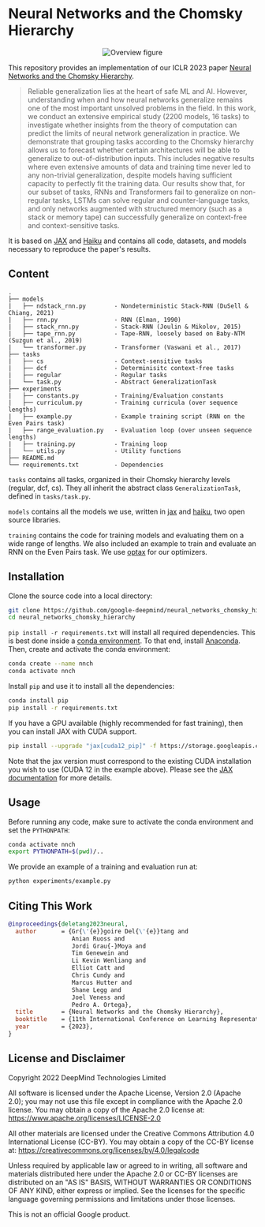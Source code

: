 # Neural Networks and the Chomsky Hierarchy

<p align="center">
  <img src="https://raw.githubusercontent.com/google-deepmind/neural_networks_chomsky_hierarchy/master/chomsky.svg" alt="Overview figure"/>
</p>

This repository provides an implementation of our ICLR 2023 paper [Neural Networks and the Chomsky Hierarchy](https://arxiv.org/abs/2207.02098).

> Reliable generalization lies at the heart of safe ML and AI.
However, understanding when and how neural networks generalize remains one of the most important unsolved problems in the field.
In this work, we conduct an extensive empirical study (2200 models, 16 tasks) to investigate whether insights from the theory of computation can predict the limits of neural network generalization in practice.
We demonstrate that grouping tasks according to the Chomsky hierarchy allows us to forecast whether certain architectures will be able to generalize to out-of-distribution inputs.
This includes negative results where even extensive amounts of data and training time never led to any non-trivial generalization, despite models having sufficient capacity to perfectly fit the training data.
Our results show that, for our subset of tasks, RNNs and Transformers fail to generalize on non-regular tasks, LSTMs can solve regular and counter-language tasks, and only networks augmented with structured memory (such as a stack or memory tape) can successfully generalize on context-free and context-sensitive tasks.

It is based on [JAX](https://jax.readthedocs.io) and [Haiku](https://dm-haiku.readthedocs.io) and contains all code, datasets, and models necessary to reproduce the paper's results. 


## Content

```
.
├── models
|   ├── ndstack_rnn.py        - Nondeterministic Stack-RNN (DuSell & Chiang, 2021)
|   ├── rnn.py                - RNN (Elman, 1990)
|   ├── stack_rnn.py          - Stack-RNN (Joulin & Mikolov, 2015)
|   ├── tape_rnn.py           - Tape-RNN, loosely based on Baby-NTM (Suzgun et al., 2019) 
|   └── transformer.py        - Transformer (Vaswani et al., 2017)
├── tasks
|   ├── cs                    - Context-sensitive tasks
|   ├── dcf                   - Determinisitc context-free tasks
|   ├── regular               - Regular tasks
|   └── task.py               - Abstract GeneralizationTask
├── experiments
|   ├── constants.py          - Training/Evaluation constants
|   ├── curriculum.py         - Training curricula (over sequence lengths)
|   ├── example.py            - Example training script (RNN on the Even Pairs task)
|   ├── range_evaluation.py   - Evaluation loop (over unseen sequence lengths)
|   ├── training.py           - Training loop
|   └── utils.py              - Utility functions
├── README.md
└── requirements.txt          - Dependencies
```

`tasks` contains all tasks, organized in their Chomsky hierarchy levels (regular, dcf, cs).
They all inherit the abstract class `GeneralizationTask`, defined in `tasks/task.py`.

`models` contains all the models we use, written in [jax](https://github.com/google/jax) and [haiku](https://github.com/deepmind/dm-haiku), two open source libraries.

`training` contains the code for training models and evaluating them on a wide range of lengths.
We also included an example to train and evaluate an RNN on the Even Pairs task.
We use [optax](https://github.com/deepmind/optax) for our optimizers.


## Installation

Clone the source code into a local directory:
```bash
git clone https://github.com/google-deepmind/neural_networks_chomsky_hierarchy.git
cd neural_networks_chomsky_hierarchy
```

`pip install -r requirements.txt` will install all required dependencies.
This is best done inside a [conda environment](https://www.anaconda.com/).
To that end, install [Anaconda](https://www.anaconda.com/download#downloads).
Then, create and activate the conda environment:
```bash
conda create --name nnch
conda activate nnch
```

Install `pip` and use it to install all the dependencies:
```bash
conda install pip
pip install -r requirements.txt
```

If you have a GPU available (highly recommended for fast training), then you can install JAX with CUDA support.
```bash
pip install --upgrade "jax[cuda12_pip]" -f https://storage.googleapis.com/jax-releases/jax_cuda_releases.html
```
Note that the jax version must correspond to the existing CUDA installation you wish to use (CUDA 12 in the example above).
Please see the [JAX documentation](https://github.com/google/jax#installation) for more details.





## Usage

Before running any code, make sure to activate the conda environment and set the `PYTHONPATH`:
```bash
conda activate nnch
export PYTHONPATH=$(pwd)/..
```

We provide an example of a training and evaluation run at:
```bash
python experiments/example.py
```


## Citing This Work

```bibtex
@inproceedings{deletang2023neural,
  author       = {Gr{\'{e}}goire Del{\'{e}}tang and
                  Anian Ruoss and
                  Jordi Grau{-}Moya and
                  Tim Genewein and
                  Li Kevin Wenliang and
                  Elliot Catt and
                  Chris Cundy and
                  Marcus Hutter and
                  Shane Legg and
                  Joel Veness and
                  Pedro A. Ortega},
  title        = {Neural Networks and the Chomsky Hierarchy},
  booktitle    = {11th International Conference on Learning Representations},
  year         = {2023},
}
```


## License and Disclaimer

Copyright 2022 DeepMind Technologies Limited

All software is licensed under the Apache License, Version 2.0 (Apache 2.0);
you may not use this file except in compliance with the Apache 2.0 license.
You may obtain a copy of the Apache 2.0 license at:
https://www.apache.org/licenses/LICENSE-2.0

All other materials are licensed under the Creative Commons Attribution 4.0
International License (CC-BY). You may obtain a copy of the CC-BY license at:
https://creativecommons.org/licenses/by/4.0/legalcode

Unless required by applicable law or agreed to in writing, all software and
materials distributed here under the Apache 2.0 or CC-BY licenses are
distributed on an "AS IS" BASIS, WITHOUT WARRANTIES OR CONDITIONS OF ANY KIND,
either express or implied. See the licenses for the specific language governing
permissions and limitations under those licenses.

This is not an official Google product.
